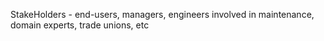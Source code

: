 StakeHolders - end-users, managers, engineers involved in maintenance, domain experts, trade unions, etc